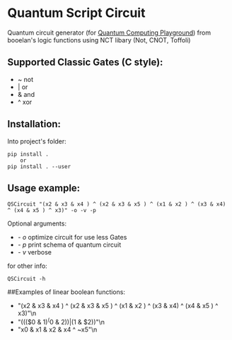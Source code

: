 # Quantum Script Circuit
Quantum circuit generator (for [Quantum Computing Playground](http://www.quantumplayground.net)) from booelan's logic functions using NCT libary (Not, CNOT, Toffoli)

## Supported Classic Gates (C style):
* ~ not
* | or
* & and
* ^ xor

## Installation:
Into project's folder:
```
pip install .
	or
pip install . --user
```
## Usage example:
```
QSCircuit "(x2 & x3 & x4 ) ^ (x2 & x3 & x5 ) ^ (x1 & x2 ) ^ (x3 & x4)  ^ (x4 & x5 ) ^ x3)" -o -v -p
```
Optional arguments:
* *- o* optimize circuit for use less Gates
* *- p* print schema of quantum circuit
* *- v* verbose

 for other info:
```
QSCircuit -h
```

##Examples of linear boolean functions:
* "(x2 & x3 & x4 ) ^ (x2 & x3 & x5 ) ^ (x1 & x2 ) ^ (x3 & x4)  ^ (x4 & x5 ) ^ x3)"\n
* "((($0 & $1) ^ ($0 & $2)) | ($1 &  $2))"\n
* "x0 & x1 & x2 & x4 ^ ~x5"\n
